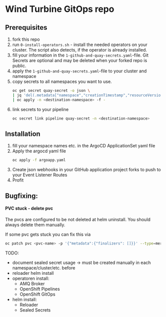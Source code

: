 # Wind Turbine GitOps repo

## Prerequisites

1. fork this repo
2. run `0-install-operators.sh` - install the needed operators on your cluster. The script also detects, if the operator is already installed.
3. fill your information in the `1-github-and-quay-secrets.yaml`-file. Git Secrets are optional and may be deleted when your forked repo is public.
4. apply the `1-github-and-quay-secrets.yaml`-file to your cluster and namespace
5. copy secrets to all namespaces you want to use.
    ```sh
    oc get secret quay-secret -o json \
    | jq 'del(.metadata["namespace","creationTimestamp","resourceVersion","selfLink","uid"])' \
    | oc apply -n <destination-namespace> -f -
    ```
6. link secrets to your pipeline
    ```sh
    oc secret link pipeline quay-secret -n <destination-namespace>
    ```

## Installation

1. fill your namespace names etc. in the ArgoCD ApplicationSet yaml file
2. Apply the argocd yaml file
    ```sh
    oc apply -f argoapp.yaml
    ```
3. Create json webhooks in your GitHub application project forks to push to your Event Listener Routes
4. Profit

## Bugfixing:

#### PVC stuck - delete pvc

The pvcs are configured to be not deleted at helm uninstall. You should always delete them manually.

If some pvc gets stuck you can fix this via
```sh
oc patch pvc <pvc-name> -p '{"metadata":{"finalizers": []}}' --type=merge
```

TODO:
- document sealed secret usage -> must be created manually in each namespace/cluster/etc. before
- reloader helm install 
- operatoren install:
  - AMQ Broker
  - OpenShift Pipelines
  - OpenShift GitOps
- helm install:
  - Reloader
  - Sealed Secrets